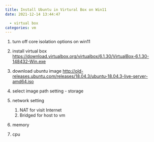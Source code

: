 ```yaml
---
title: Install Ubuntu in Virtural Box on Win11
date: 2021-12-14 13:44:47

  - virtual box
categories: vm
---
```


1. turn off core isolation options on win11
2. install virtual box
   https://download.virtualbox.org/virtualbox/6.1.30/VirtualBox-6.1.30-148432-Win.exe
3. download ubuntu image
   http://old-releases.ubuntu.com/releases/18.04.3/ubuntu-18.04.3-live-server-amd64.iso
4. select image path
   setting - storage

5. network setting
   1. NAT for visit Internet
   2. Bridged for host to vm
6. memory
7. cpu
